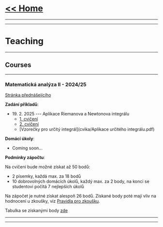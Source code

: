 # [<< Home](https://tattobiti.github.io)

* * *
* * *

# Teaching

* * *

## Courses

* * *

### <strong> Matematická analýza II - 2024/25 </strong>

[Stránka přednášejícího](https://www.karlin.mff.cuni.cz/~mbul8060/teaching.html)

<strong>Zadání příkladů</strong>:
+ 19\. 2\. 2025 --- Aplikace Riemanova a Newtonova integrálu
  + [1. cvičení](cvika/cvic1z13a.pdf)
  + [2. cvičení](cvika/cvic201.pdf)
  + [Vzorečky pro určitý integrál](cvika/Aplikace určitého integrálu.pdf)

<strong>Domácí úkoly</strong>:
+ <it>Coming soon...</it>

<strong>Podmínky zápočtu</strong>:

Na cvičení bude možné získat až 50 bodů:
+ 2 písemky, každá max. za 18 bodů
+ 10 dobrovolných domácích úkolů, každý max. za 2 body, na konci se studentovi počítá 7 nejlepších úkolů

Na zápočet je nutné získat alespoň 26 bodů. Získané body poté mají vliv na hodnocení u zkoušky, viz [Pravidla pro zkoušku](https://www.karlin.mff.cuni.cz/~mbul8060/NOFY152/Zkouska_NOFY152.pdf).

Tabulka se získanými body [zde](https://docs.google.com/spreadsheets/d/1VRyRStmssmhYSyboxeZ66t47v5QAovNpC8vqQqO_n04/edit?gid=0#gid=0)

___

* * *
